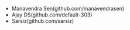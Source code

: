 * Manavendra Sen(github.com/manavendrasen)
* Ajay DS(github.com/default-303)
* Sarsiz(github.com/sarsiz)
